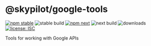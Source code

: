 # @skypilot/google-tools

[![npm stable](https://img.shields.io/npm/v/@skypilot/google-tools?label=stable)](https://www.npmjs.com/package/@skypilot/google-tools)
![stable build](https://img.shields.io/github/workflow/status/skypilot-dev/google-tools/Stable%20release?label=stable%20build)
[![npm next](https://img.shields.io/npm/v/@skypilot/google-tools/next?label=next)](https://www.npmjs.com/package/@skypilot/google-tools)
![next build](https://img.shields.io/github/workflow/status/skypilot-dev/google-tools/Prerelease?branch=next&label=next%20build)
![downloads](https://img.shields.io/npm/dm/@skypilot/google-tools)
[![license: ISC](https://img.shields.io/badge/license-ISC-blue.svg)](https://opensource.org/licenses/ISC)

Tools for working with Google APIs
